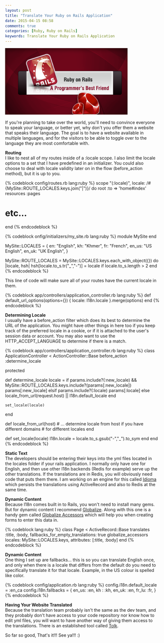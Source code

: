 ```yaml
---
layout: post
title: "Translate Your Ruby on Rails Application"
date: 2015-04-15 08:58
comments: true
categories: [Ruby, Ruby on Rails]
keywords: Translate Your Ruby on Rails Application
---
```


<p>
  <img src="/images/ruby_on_rails.png" width="400" alt="Translate Your Ruby on Rails Application" />
</p>

<p>
  If you're planning to take over the world, you'll need to convince everyone to speak your language, or better yet, why don't you offer them a website that speaks their language. The goal is to have a website available in multiple languages, and for the visitors to be able to toggle over to the language they are most comfortable with.
</p>

<p>
  <strong>Routing</strong><br/>
  I like to nest all of my routes inside of a :locale scope. I also limit the locale options to a set that I have predefined in an initializer. You could also choose to deal with locale validity later on in the flow (before_action method), but it is up to you.
</p>

{% codeblock config/routes.rb lang:ruby %}
scope "(:locale)", locale: /#{MySite::ROUTE_LOCALES.keys.join("|")}/ do
  root :to => 'home#index'
  resources :pages
  # etc...
end
{% endcodeblock %}

{% codeblock onfig/initializers/my_site.rb lang:ruby %}
module MySite
end

MySite::LOCALES = {
  en:    "English",
  kh:    "Khmer",
  fr:    "French",
  en_us: "US English",
  en_uk: "UK English",
}

MySite::ROUTE_LOCALES = MySite::LOCALES.keys.each_with_object({}) do |locale, hsh|
  hsh[locale.to_s.tr("_","-")] = locale if locale.to_s.length > 2
end
{% endcodeblock %}

<p>
  This line of code will make sure all of your routes have the current locale in them.
</p>

{% codeblock app/controllers/application_controller.rb lang:ruby %}
def default_url_options(options={})
  { locale: I18n.locale }.merge(options)
end
{% endcodeblock %}

<p>
  <strong>Determining Locale</strong><br/>
  I usually have a before_action filter which does its best to determine the URL of the application. You might have other things in here too if you keep track of the preferred locale in a cookie, or if it is attached to the user's session data or account. You may also want to use the HTTP_ACCEPT_LANGUAGE to determine if there is a match.
</p>

{% codeblock app/controllers/application_controller.rb lang:ruby %}
class ApplicationController < ActionController::Base
  before_action :determine_locale

  protected 

  def determine_locale
    locale = if params.include?(:new_locale) && MySite::ROUTE_LOCALES.keys.include?(params[:new_locale])
      params[:new_locale]
    elsif params.include?(:locale)
      params[:locale]
    else
      locale_from_url(request.host) || I18n.default_locale
    end

    set_locale(locale)
  end

  def locale_from_url(host)
    # ... determine locale from host if you have different domains
    # for different locales
  end

  def set_locale(locale)
    I18n.locale = locale.to_s.gsub("-","_").to_sym
  end
end
{% endcodeblock %}

<p>
  <strong>Static Text</strong><br/>
  The developers should be entering their keys into the yml files located in the locales folder if your rails application. I normally only have one for English, and then use other I18n backends (Redis for example) serve up the other translations. If the translations are in Redis, you will obviously need code that puts them there. I am working on an engine for this called <a href="https://github.com/leighhalliday/idioma" target="_blank">Idioma</a> which persists the translations using ActiveRecord and also to Redis at the same time.
</p>

<p>
  <strong>Dynamic Content</strong><br/>
  Because I18n comes built in to Rails, you won't need to install many gems. But for dynamic content I recommend <a href="https://github.com/globalize/globalize" target="_blank">Globalize</a>. Along with this one is a handy gem called <a href="https://rubygems.org/gems/globalize-accessors" target="_blank">Globalize Accessors</a> which will help you when creating forms to enter this data in.
</p>

{% codeblock lang:ruby %}
class Page < ActiveRecord::Base
  translates :title, :body, fallbacks_for_empty_translations: true
  globalize_accessors locales: MySite::LOCALES.keys, attributes: [:title, :body]
end
{% endcodeblock %}

<p>
  <strong>Dynamic Content</strong><br/>
  One thing I set up are fallbacks... this is so you can translate English once, and only when there is a locale that differs from the default do you need to specifically translate it for that locale. Example, in the US colour is spelled like color.
</p>

{% codeblock config/application.rb lang:ruby %}
config.i18n.default_locale = :en_ca
config.i18n.fallbacks = {
  en_us: :en,
  kh   : :kh,
  en_uk: :en,
  fr_lu: :fr,
}
{% endcodeblock %}

<p>
  <strong>Having Your Website Translated</strong><br/>
  Because the translation team probably isn't the same as the dev team, and they probably don't have access to your code repository nor know how to edit yml files, you will want to have another way of giving them access to the translations. There is an established tool called <a href="https://github.com/tolk/tolk" target="_blank">Tolk</a>.
</p>

<p>
  So far so good, That's it!!! See ya!!! :)
</p>